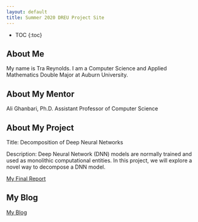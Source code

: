 ```yaml
---
layout: default
title: Summer 2020 DREU Project Site
---
```


* TOC
{:toc}

## About Me

My name is Tra Reynolds. I am a Computer Science and Applied Mathematics Double Major at Auburn University.

## About My Mentor

Ali Ghanbari, Ph.D.
Assistant Professor of Computer Science

## About My Project

Title: Decomposition of Deep Neural Networks

Description: Deep Neural Network (DNN) models are normally trained and used as monolithic computational entities. In this project, we will explore a novel way to decompose a DNN model.

[My Final Report](files/finalreport.pdf)

## My Blog

[My Blog](blog.html)
